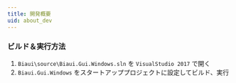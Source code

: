 ```yaml
---
title: 開発概要
uid: about_dev
---
```



### ビルド＆実行方法


1. `Biaui\source\Biaui.Gui.Windows.sln` を `VisualStudio 2017` で開く
1. `Biaui.Gui.Windows` をスタートアッププロジェクトに設定してビルド、実行
